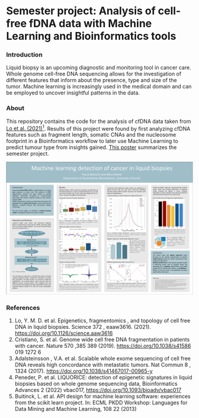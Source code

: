 # Semester project: Analysis of cell-free fDNA data with Machine Learning and Bioinformatics tools

### Introduction

Liquid biopsy is an upcoming diagnostic and monitoring tool in cancer care. Whole genome cell-free DNA sequencing allows for the investigation of different features that inform about the presence, type and size of the tumor. Machine learning is increasingly used in the medical domain and can be employed to uncover insightful patterns in the data.

### About
This repository contains the code for the analysis of cfDNA data taken from [Lo et al. (2021)<sup>1</sup>](https://doi.org/10.1126/science.aaw3616). Results of this project were found by first analyzing cfDNA features such as fragment length, somatic CNAs and the nucleosome footprint in a Bioinformatics workflow to later use Machine Learning to predict tumour type from insights gained. [This poster](https://github.com/pascalbartschi/cfDNA-ML-analysis/blob/main/poster.pdf) summarizes the semester project.

![Preview](poster.png)


### References
1. Lo, Y. M. D. et al. Epigenetics, fragmentomics , and topology of cell free DNA in liquid biopsies. Science 372 , eaaw3616. (2021). https://doi.org/10.1126/science.aaw3616
2. Cristiano, S. et al. Genome wide cell free DNA fragmentation in patients with cancer. Nature 570 ,385 389 (2019). https://doi.org/10.1038/s41586 019 1272 6
3. Adalsteinsson , V.A. et al. Scalable whole exome sequencing of cell free DNA reveals high concordance with metastatic tumors. Nat Commun 8 , 1324 (2017). https://doi.org/10.1038/s41467017-00965-y
4. Peneder, P. et al. LIQUORICE: detection of epigenetic signatures in liquid biopsies based on whole genome sequencing data, Bioinformatics Advances 2 (2022) vbac017, https://doi.org/10.1093/bioadv/vbac017
5. Buitinck, L. et al. API design for machine learning software: experiences from the scikit learn project. In: ECML PKDD Workshop: Languages for Data Mining and Machine Learning, 108 22 (2013)
